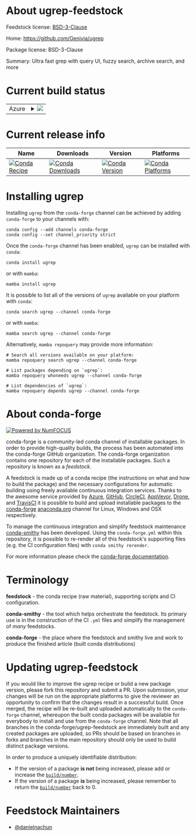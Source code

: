 About ugrep-feedstock
=====================

Feedstock license: [BSD-3-Clause](https://github.com/conda-forge/ugrep-feedstock/blob/main/LICENSE.txt)

Home: https://github.com/Genivia/ugrep

Package license: BSD-3-Clause

Summary: Ultra fast grep with query UI, fuzzy search, archive search, and more

Current build status
====================


<table>
    
  <tr>
    <td>Azure</td>
    <td>
      <details>
        <summary>
          <a href="https://dev.azure.com/conda-forge/feedstock-builds/_build/latest?definitionId=22961&branchName=main">
            <img src="https://dev.azure.com/conda-forge/feedstock-builds/_apis/build/status/ugrep-feedstock?branchName=main">
          </a>
        </summary>
        <table>
          <thead><tr><th>Variant</th><th>Status</th></tr></thead>
          <tbody><tr>
              <td>linux_64</td>
              <td>
                <a href="https://dev.azure.com/conda-forge/feedstock-builds/_build/latest?definitionId=22961&branchName=main">
                  <img src="https://dev.azure.com/conda-forge/feedstock-builds/_apis/build/status/ugrep-feedstock?branchName=main&jobName=linux&configuration=linux%20linux_64_" alt="variant">
                </a>
              </td>
            </tr><tr>
              <td>osx_64</td>
              <td>
                <a href="https://dev.azure.com/conda-forge/feedstock-builds/_build/latest?definitionId=22961&branchName=main">
                  <img src="https://dev.azure.com/conda-forge/feedstock-builds/_apis/build/status/ugrep-feedstock?branchName=main&jobName=osx&configuration=osx%20osx_64_" alt="variant">
                </a>
              </td>
            </tr>
          </tbody>
        </table>
      </details>
    </td>
  </tr>
</table>

Current release info
====================

| Name | Downloads | Version | Platforms |
| --- | --- | --- | --- |
| [![Conda Recipe](https://img.shields.io/badge/recipe-ugrep-green.svg)](https://anaconda.org/conda-forge/ugrep) | [![Conda Downloads](https://img.shields.io/conda/dn/conda-forge/ugrep.svg)](https://anaconda.org/conda-forge/ugrep) | [![Conda Version](https://img.shields.io/conda/vn/conda-forge/ugrep.svg)](https://anaconda.org/conda-forge/ugrep) | [![Conda Platforms](https://img.shields.io/conda/pn/conda-forge/ugrep.svg)](https://anaconda.org/conda-forge/ugrep) |

Installing ugrep
================

Installing `ugrep` from the `conda-forge` channel can be achieved by adding `conda-forge` to your channels with:

```
conda config --add channels conda-forge
conda config --set channel_priority strict
```

Once the `conda-forge` channel has been enabled, `ugrep` can be installed with `conda`:

```
conda install ugrep
```

or with `mamba`:

```
mamba install ugrep
```

It is possible to list all of the versions of `ugrep` available on your platform with `conda`:

```
conda search ugrep --channel conda-forge
```

or with `mamba`:

```
mamba search ugrep --channel conda-forge
```

Alternatively, `mamba repoquery` may provide more information:

```
# Search all versions available on your platform:
mamba repoquery search ugrep --channel conda-forge

# List packages depending on `ugrep`:
mamba repoquery whoneeds ugrep --channel conda-forge

# List dependencies of `ugrep`:
mamba repoquery depends ugrep --channel conda-forge
```


About conda-forge
=================

[![Powered by
NumFOCUS](https://img.shields.io/badge/powered%20by-NumFOCUS-orange.svg?style=flat&colorA=E1523D&colorB=007D8A)](https://numfocus.org)

conda-forge is a community-led conda channel of installable packages.
In order to provide high-quality builds, the process has been automated into the
conda-forge GitHub organization. The conda-forge organization contains one repository
for each of the installable packages. Such a repository is known as a *feedstock*.

A feedstock is made up of a conda recipe (the instructions on what and how to build
the package) and the necessary configurations for automatic building using freely
available continuous integration services. Thanks to the awesome service provided by
[Azure](https://azure.microsoft.com/en-us/services/devops/), [GitHub](https://github.com/),
[CircleCI](https://circleci.com/), [AppVeyor](https://www.appveyor.com/),
[Drone](https://cloud.drone.io/welcome), and [TravisCI](https://travis-ci.com/)
it is possible to build and upload installable packages to the
[conda-forge](https://anaconda.org/conda-forge) [anaconda.org](https://anaconda.org/)
channel for Linux, Windows and OSX respectively.

To manage the continuous integration and simplify feedstock maintenance
[conda-smithy](https://github.com/conda-forge/conda-smithy) has been developed.
Using the ``conda-forge.yml`` within this repository, it is possible to re-render all of
this feedstock's supporting files (e.g. the CI configuration files) with ``conda smithy rerender``.

For more information please check the [conda-forge documentation](https://conda-forge.org/docs/).

Terminology
===========

**feedstock** - the conda recipe (raw material), supporting scripts and CI configuration.

**conda-smithy** - the tool which helps orchestrate the feedstock.
                   Its primary use is in the construction of the CI ``.yml`` files
                   and simplify the management of *many* feedstocks.

**conda-forge** - the place where the feedstock and smithy live and work to
                  produce the finished article (built conda distributions)


Updating ugrep-feedstock
========================

If you would like to improve the ugrep recipe or build a new
package version, please fork this repository and submit a PR. Upon submission,
your changes will be run on the appropriate platforms to give the reviewer an
opportunity to confirm that the changes result in a successful build. Once
merged, the recipe will be re-built and uploaded automatically to the
`conda-forge` channel, whereupon the built conda packages will be available for
everybody to install and use from the `conda-forge` channel.
Note that all branches in the conda-forge/ugrep-feedstock are
immediately built and any created packages are uploaded, so PRs should be based
on branches in forks and branches in the main repository should only be used to
build distinct package versions.

In order to produce a uniquely identifiable distribution:
 * If the version of a package **is not** being increased, please add or increase
   the [``build/number``](https://docs.conda.io/projects/conda-build/en/latest/resources/define-metadata.html#build-number-and-string).
 * If the version of a package **is** being increased, please remember to return
   the [``build/number``](https://docs.conda.io/projects/conda-build/en/latest/resources/define-metadata.html#build-number-and-string)
   back to 0.

Feedstock Maintainers
=====================

* [@danielnachun](https://github.com/danielnachun/)

